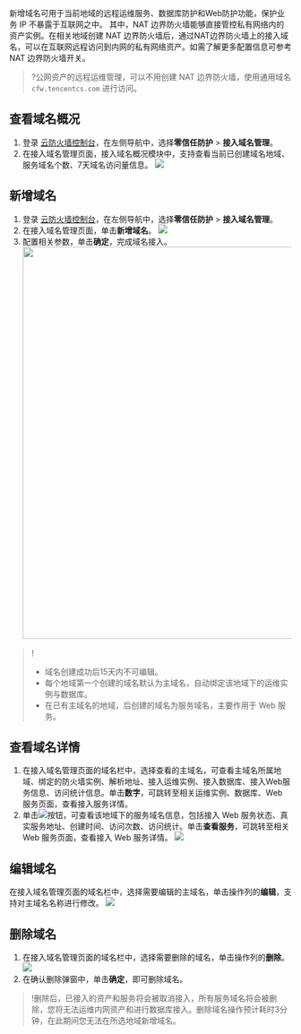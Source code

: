 新增域名可用于当前地域的远程运维服务、数据库防护和Web防护功能，保护业务 IP 不暴露于互联网之中。
其中，NAT 边界防火墙能够直接管控私有网络内的资产实例。在相关地域创建 NAT 边界防火墙后，通过NAT边界防火墙上的接入域名，可以在互联网远程访问到内网的私有网络资产。如需了解更多配置信息可参考 NAT 边界防火墙开关。

>?公网资产的远程运维管理，可以不用创建 NAT 边界防火墙，使用通用域名 `cfw.tencentcs.com` 进行访问。

## 查看域名概况
1. 登录 [云防火墙控制台](https://console.cloud.tencent.com/cfw/identityauth)，在左侧导航中，选择**零信任防护** > **接入域名管理**。
2. 在接入域名管理页面，接入域名概况模块中，支持查看当前已创建域名地域、服务域名个数、7天域名访问量信息。
![](https://qcloudimg.tencent-cloud.cn/raw/d1cd47b0c926869e950627017a57f093.png)


## 新增域名
1. 登录 [云防火墙控制台](https://console.cloud.tencent.com/cfw/identityauth)，在左侧导航中，选择**零信任防护** > **接入域名管理**。
2. 在接入域名管理页面，单击**新增域名**。
![](https://qcloudimg.tencent-cloud.cn/raw/dd8109aad9707133556bc6a185b2293d.png)
3. 配置相关参数，单击**确定**，完成域名接入。<br><img src="https://qcloudimg.tencent-cloud.cn/raw/300284fbeec4efd6011164f7335da978.png" width=700px>
>!
>- 域名创建成功后15天内不可编辑。
>- 每个地域第一个创建的域名默认为主域名，自动绑定该地域下的运维实例与数据库。
>- 在已有主域名的地域，后创建的域名为服务域名，主要作用于 Web 服务。


## 查看域名详情
1. 在接入域名管理页面的域名栏中，选择查看的主域名，可查看主域名所属地域、绑定的防火墙实例、解析地址、接入运维实例、接入数据库、接入Web服务信息、访问统计信息。单击**数字**，可跳转至相关运维实例、数据库、Web 服务页面，查看接入服务详情。
2. 单击![](https://qcloudimg.tencent-cloud.cn/raw/e349c90843ecfd4e9ff651b4d308a3e1.png)按钮，可查看该地域下的服务域名信息，包括接入 Web 服务状态、真实服务地址、创建时间、访问次数、访问统计。单击**查看服务**，可跳转至相关 Web 服务页面，查看接入 Web 服务详情。
![](https://qcloudimg.tencent-cloud.cn/raw/fb35154753c4ad0f36f0cca15285b3fb.png)


## 编辑域名
在接入域名管理页面的域名栏中，选择需要编辑的主域名，单击操作列的**编辑**，支持对主域名名称进行修改。
![](https://qcloudimg.tencent-cloud.cn/raw/fa6e8d237a557eceb31e5aad66fc7154.png)

## 删除域名
1. 在接入域名管理页面的域名栏中，选择需要删除的域名，单击操作列的**删除**。
![](https://qcloudimg.tencent-cloud.cn/raw/eb76d1580e42b0a27709ceb85fed42ef.png)
2. 在确认删除弹窗中，单击**确定**，即可删除域名。
>!删除后，已接入的资产和服务将会被取消接入，所有服务域名将会被删除，您将无法运维内网资产和进行数据库接入。删除域名操作预计耗时3分钟，在此期间您无法在所选地域新增域名。

